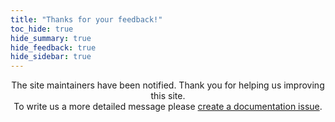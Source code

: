 ```yaml
---
title: "Thanks for your feedback!"
toc_hide: true
hide_summary: true
hide_feedback: true
hide_sidebar: true
---
```


<p style="text-align: center"> 
The site maintainers have been notified. Thank you for helping us improving this site.<br>To write us a more detailed message please <a href="https://gitlab.ewi.tudelft.nl/daic/docs/-/issues/new">create a documentation issue</a>.
</p>    
